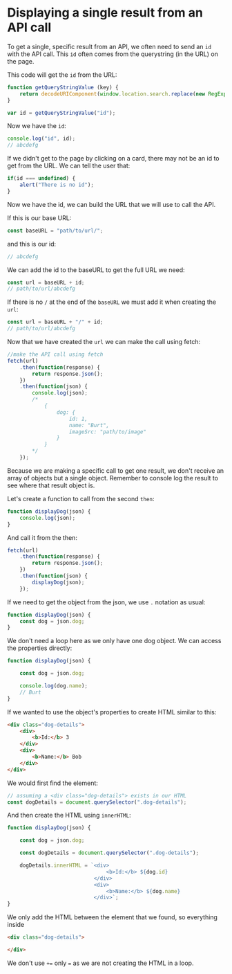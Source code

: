 # Displaying a single result from an API call

To get a single, specific result from an API, we often need to send an `id` with the API call. This `id` often comes from the querystring (in the URL) on the page.

This code will get the `id` from the URL:

```js
function getQueryStringValue (key) {
    return decodeURIComponent(window.location.search.replace(new RegExp("^(?:.*[&\\?]" + encodeURIComponent(key).replace(/[\.\+\*]/g, "\\$&") + "(?:\\=([^&]*))?)?.*$", "i"), "$1"));
}

var id = getQueryStringValue("id");
```

Now we have the `id`:

```js
console.log("id", id);
// abcdefg
```

If we didn't get to the page by clicking on a card, there may not be an id to get from the URL. We can tell the user that:

```js
if(id === undefined) {
    alert("There is no id");
}
```

Now we have the id, we can build the URL that we will use to call the API.

If this is our base URL:

```js
const baseURL = "path/to/url/";
```

and this is our id:

```js
// abcdefg
```

We can add the id to the baseURL to get the full URL we need:

```js
const url = baseURL + id;
// path/to/url/abcdefg
```

If there is no `/` at the end of the `baseURL` we must add it when creating the `url`:

```js
const url = baseURL + "/" + id;
// path/to/url/abcdefg
```

Now that we have created the `url` we can make the call using fetch:

```js
//make the API call using fetch
fetch(url)
    .then(function(response) {
        return response.json();
    })
    .then(function(json) {
        console.log(json);
        /*            
            { 
                dog: {
                    id: 1,
                    name: "Burt",
                    imageSrc: "path/to/image"
                } 
            }                               
        */
    });
```

Because we are making a specific call to get one result, we don't receive an array of objects but a single object. Remember to console log the result to see where that result object is.

Let's create a function to call from the second `then`:

```js
function displayDog(json) {
    console.log(json);
}
```

And call it from the then:

```js
fetch(url)
    .then(function(response) {
        return response.json();
    })
    .then(function(json) {
        displayDog(json);       
    });
```

If we need to get the object from the json, we use `.` notation as usual:

```js
function displayDog(json) {
    const dog = json.dog;
}
```

We don't need a loop here as we only have one dog object. We can access the properties directly:

```js
function displayDog(json) {

    const dog = json.dog;

    console.log(dog.name);
    // Burt
}
```

If we wanted to use the object's properties to create HTML similar to this:

```html
<div class="dog-details">
    <div>
        <b>Id:</b> 3
    </div>
    <div>
        <b>Name:</b> Bob
    </div>
</div>
```

We would first find the element:

```js
// assuming a <div class="dog-details"> exists in our HTML
const dogDetails = document.querySelector(".dog-details");
```

And then create the HTML using `innerHTML`:

```js
function displayDog(json) {

    const dog = json.dog;

    const dogDetails = document.querySelector(".dog-details");

    dogDetails.innerHTML = `<div>
                                <b>Id:</b> ${dog.id}
                            </div>
                            <div>
                                <b>Name:</b> ${dog.name}
                            </div>`;
}
```

We only add the HTML between the element that we found, so everything inside

```html
<div class="dog-details">

</div>
```

We don't use `+=` only `=` as we are not creating the HTML in a loop.



